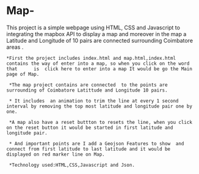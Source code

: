 # Map-
 This project is  a  simple webpage using HTML, CSS and Javascript  to integrating the mapbox API to display a map and  moreover in the  map  a Latitude and Longitude  of 10 pairs are  connected surrounding  Coimbatore areas .
 
    *First the project includes index.html and map.html,index.html contains the way of enter into a map, so when you click on the word that      is  click here to enter into a map It would be go the Main page of Map.
 
     *The map project contains are connected  to the points are  surrounding of Coimbatore Latittude and Longitude 10 pairs.
     
     * It includes  an animation to trim the line at every 1 second interval by removing the top most latitude and longitude pair one by          one.   
     
     *A map also have a reset buttton to resets the line, when you click on the reset button it would be started in first latitude and           longitude pair.
     
     * And important points are I add a Geojson Features to show  and connect from first latitude to last latitude and it would be                 displayed on red marker line on Map. 
     
     *Technology used:HTML,CSS,Javascript and Json.
